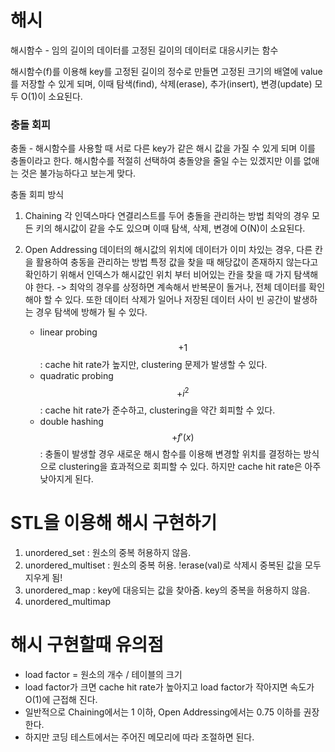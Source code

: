 # 해시

해시함수 - 임의 길이의 데이터를 고정된 길이의 데이터로 대응시키는 함수

해시함수(f)를 이용해 key를 고정된 길이의 정수로 만들면 고정된 크기의 배열에 value를 저장할 수 있게 되며,
이때 탐색(find), 삭제(erase), 추가(insert), 변경(update) 모두 O(1)이 소요된다.

### 충돌 회피
충돌 - 해시함수를 사용할 때 서로 다른 key가 같은 해시 값을 가질 수 있게 되며 이를 충돌이라고 한다.
해시함수를 적절히 선택하여 충돌양을 줄일 수는 있겠지만 이를 없애는 것은 불가능하다고 보는게 맞다.

충돌 회피 방식
1. Chaining
    각 인덱스마다 연결리스트를 두어 충돌을 관리하는 방법
    최악의 경우 모든 키의 해시값이 같을 수도 있으며 이때 탐색, 삭제, 변경에 O(N)이 소요된다.

2. Open Addressing
    데이터의 해시값의 위치에 데이터가 이미 차있는 경우, 다른 칸을 활용하여 충동을 관리하는 방법
    특정 값을 찾을 때 해당값이 존재하지 않는다고 확인하기 위해서 인덱스가 해시값인 위치 부터 비어있는 칸을 찾을 때 가지 탐색해야 한다. -> 최악의 경우를 상정하면 계속해서 반복문이 돌거나, 전체 데이터를 확인해야 할 수 있다. 또한 데이터 삭제가 일어나 저장된 데이터 사이 빈 공간이 발생하는 경우 탐색에 방해가 될 수 있다. 

    * linear probing $$+1$$ : cache hit rate가 높지만, clustering 문제가 발생할 수 있다.
    * quadratic probing $$+i^2$$ : cache hit rate가 준수하고, clustering을 약간 회피할 수 있다.
    * double hashing $$+f'(x)$$: 충돌이 발생할 경우 새로운 해시 함수를 이용해 변경할 위치를 결정하는 방식으로 clustering을 효과적으로 회피할 수 있다. 하지만 cache hit rate은 아주 낮아지게 된다.

# STL을 이용해 해시 구현하기
1. unordered_set : 원소의 중복 허용하지 않음.
2. unordered_multiset : 원소의 중복 허용. !erase(val)로 삭제시 중복된 값을 모두 지우게 됨!
3. unordered_map : key에 대응되는 값을 찾아줌. key의 중복을 허용하지 않음.
4. unordered_multimap

# 해시 구현할때 유의점
* load factor = 원소의 개수 / 테이블의 크기
* load factor가 크면 cache hit rate가 높아지고 load factor가 작아지면 속도가 O(1)에 근접해 진다.
* 일반적으로 Chaining에서는 1 이하, Open Addressing에서는 0.75 이하를 권장한다.
* 하지만 코딩 테스트에서는 주어진 메모리에 따라 조절하면 된다.
